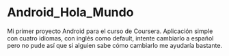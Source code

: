 # Android_Hola_Mundo
Mi primer proyecto Android para el curso de Coursera.
Aplicación simple con cuatro idiomas, con inglés como default, intente cambiarlo a español pero no pude así que si alguien sabe cómo cambiarlo me ayudaría bastante.
